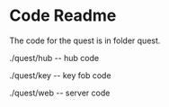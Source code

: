 # Code Readme

The code for the quest is in folder quest.

./quest/hub -- hub code

./quest/key -- key fob code

./quest/web -- server code
